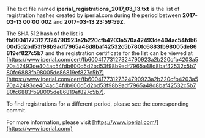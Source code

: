 The text file named **iperial_registrations_2017_03_13.txt** is the list of registration hashes created by iperial.com during the period between **2017-03-13 00:00:00Z** and **2017-03-13 23:59:59Z**.

The SHA 512 hash of the list is **fb60041773127324790923a2b220cfb4203a570a42493de404ac54fdb600d5d2bd53f98b9adf7965a48d8baf42532c5b780fc6883fb98005de86819ef827c5b7** and the registration certificate for the list can be viewed at [https://www.iperial.com/cert/fb60041773127324790923a2b220cfb4203a570a42493de404ac54fdb600d5d2bd53f98b9adf7965a48d8baf42532c5b780fc6883fb98005de86819ef827c5b7](https://www.iperial.com/cert/fb60041773127324790923a2b220cfb4203a570a42493de404ac54fdb600d5d2bd53f98b9adf7965a48d8baf42532c5b780fc6883fb98005de86819ef827c5b7).

To find registrations for a different period, please see the corresponding commit.

For more information, please visit [https://www.iperial.com/](https://www.iperial.com/)
